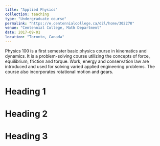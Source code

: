 ```yaml
---
title: "Applied Physics"
collection: teaching
type: "Undergraduate course"
permalink: "https://e.centennialcollege.ca/d2l/home/302270"
venue: "Centennial College, Math Department"
date: 2017-09-01
location: "Toronto, Canada"
---
```


Physics 100 is a first semester basic physics course in kinematics and dynamics. It is a problem-solving course utilizing the concepts of force, equilibrium, friction and torque. Work, energy and conservation law are introduced and used for solving varied applied engineering problems. The course also incorporates rotational motion and gears.

Heading 1
======

Heading 2
======

Heading 3
======
